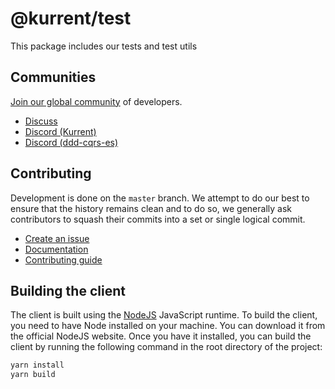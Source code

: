 # @kurrent/test

This package includes our tests and test utils

## Communities

[Join our global community](https://www.kurrent.io/community) of developers.

- [Discuss](https://discuss.kurrent.io/)
- [Discord (Kurrent)](https://discord.gg/Phn9pmCw3t)
- [Discord (ddd-cqrs-es)](https://discord.com/invite/sEZGSHNNbH)

## Contributing

Development is done on the `master` branch.
We attempt to do our best to ensure that the history remains clean and to do so, we generally ask contributors to squash
their commits into a set or single logical commit.

- [Create an issue](https://github.com/kurrent-io/KurrentDB-Client-NodeJS/issues)
- [Documentation](https://docs.kurrent.io/)
- [Contributing guide](https://github.com/kurrent-io/KurrentDB-Client-NodeJS/blob/master/CONTRIBUTING.md)

## Building the client

The client is built using the [NodeJS](https://nodejs.org/) JavaScript runtime. To build the client, you need to have Node
installed on your machine. You can download it from the official NodeJS website.
Once you have it installed, you can build the client by running the following command in the root directory of the
project:

```bash
yarn install
yarn build
```